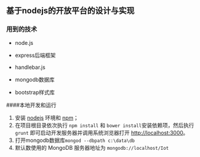 ## 基于nodejs的开放平台的设计与实现 

### 用到的技术

- node.js


- express后端框架
- handlebar.js
- mongodb数据库
- bootstrap样式库

####本地开发和运行

1. 安装 [nodejs](http://nodejs.org) 环境和 [npm](https://www.npmjs.org)；
2. 在项目根目录依次执行 `npm install` 和 `bower install`安装依赖项，然后执行 `grunt` 即可启动开发服务器并调用系统浏览器打开 <http://localhost:3000>。
3. 打开mongodb数据库`mongod --dbpath c:\data\db`
4. 默认数使用的 MongoDB 服务器地址为 `mongodb://localhost/Iot`


